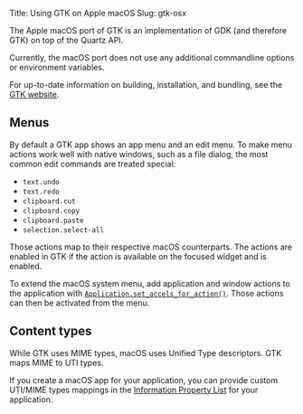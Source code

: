 Title: Using GTK on Apple macOS
Slug: gtk-osx

The Apple macOS port of GTK is an implementation of GDK (and therefore GTK)
on top of the Quartz API.

Currently, the macOS port does not use any additional commandline options
or environment variables.

For up-to-date information on building, installation, and bundling, see the
[GTK website](https://www.gtk.org/docs/installations/macos).

## Menus

By default a GTK app shows an app menu and an edit menu.
To make menu actions work well with native windows, such as a file dialog,
the most common edit commands are treated special:

* `text.undo`
* `text.redo`
* `clipboard.cut`
* `clipboard.copy`
* `clipboard.paste`
* `selection.select-all`

Those actions map to their respective macOS counterparts.
The actions are enabled in GTK if the action is available on the focused widget
and is enabled.

To extend the macOS system menu, add application and window actions to the
application with [`Application.set_accels_for_action()`](method.Application.set_accels_for_action.html).
Those actions can then be activated from the menu.

## Content types

While GTK uses MIME types, macOS uses Unified Type descriptors.
GTK maps MIME to UTI types.

If you create a macOS app for your application, you can provide
custom UTI/MIME types mappings in the
[Information Property List](https://developer.apple.com/documentation/bundleresources/information_property_list)
for your application.
